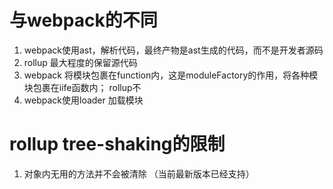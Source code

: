 # 与webpack的不同
1. webpack使用ast，解析代码，最终产物是ast生成的代码，而不是开发者源码
2. rollup 最大程度的保留源代码
3. webpack 将模块包裹在function内，这是moduleFactory的作用，将各种模块包裹在iife函数内； rollup不
4. webpack使用loader 加载模块



# rollup tree-shaking的限制
1. 对象内无用的方法并不会被清除 （当前最新版本已经支持）